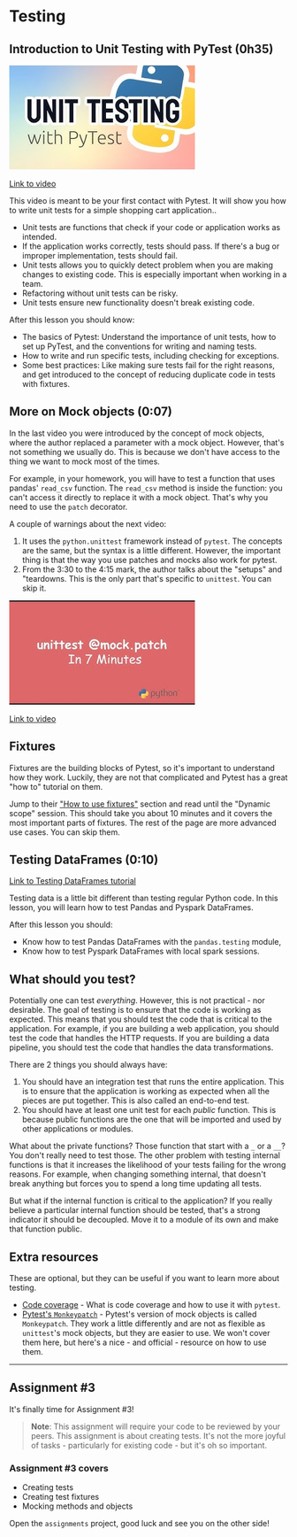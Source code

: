 # Testing

## Introduction to Unit Testing with PyTest (0h35)

![Unit Testing with PyTest](./../images/unit-test-with-pytest-cover.png)

[Link to video](https://youtu.be/YbpKMIUjvK8)

This video is meant to be your first contact with Pytest. It will show you how to write unit tests for a simple shopping cart application..

- Unit tests are functions that check if your code or application works as intended.
- If the application works correctly, tests should pass. If there's a bug or improper implementation, tests should fail.
- Unit tests allows you to quickly detect problem when you are making changes to existing code. This is especially important when working in a team.
- Refactoring without unit tests can be risky.
- Unit tests ensure new functionality doesn't break existing code.

After this lesson you should know:

- The basics of Pytest: Understand the importance of unit tests, how to set up PyTest, and the conventions for writing and naming tests.
- How to write and run specific tests, including checking for exceptions.
- Some best practices: Like making sure tests fail for the right reasons, and get introduced to the concept of reducing duplicate code in tests with fixtures.

## More on Mock objects (0:07)

In the last video you were introduced by the concept of mock objects, where the author replaced a parameter with a mock object. However, that's not something we usually do. This is because we don't have access to the thing we want to mock most of the times.

For example, in your homework, you will have to test a function that uses pandas' `read_csv` function. The `read_csv` method is inside the function: you can't access it directly to replace it with a mock object. That's why you need to use the `patch` decorator.

A couple of warnings about the next video:

1. It uses the `python.unittest` framework instead of `pytest`. The concepts are the same, but the syntax is a little different. However, the important thing is that the way you use patches and mocks also work for pytest.
2. From the 3:30 to the 4:15 mark, the author talks about the "setups" and "teardowns. This is the only part that's specific to `unittest`. You can skip it.

![mock patch in seven minutes](./../images/mock-path-seven-minutes.png)

[Link to video](https://youtu.be/_OyuFg9pGQg)

## Fixtures

Fixtures are the building blocks of Pytest, so it's important to understand how they work. Luckily, they are not that complicated and Pytest has a great "how to" tutorial on them.

Jump to their ["How to use fixtures"](https://docs.pytest.org/en/latest/how-to/fixtures.html) section and read until the "Dynamic scope" session. This should take you about 10 minutes and it covers the most important parts of fixtures. The rest of the page are more advanced use cases. You can skip them.

## Testing DataFrames (0:10)

[Link to Testing DataFrames tutorial](testing_dataframes.md)

Testing data is a little bit different than testing regular Python code. In this lesson, you will learn how to test Pandas and Pyspark DataFrames.

After this lesson you should:

- Know how to test Pandas DataFrames with the `pandas.testing` module,
- Know how to test Pyspark DataFrames with local spark sessions.

## What should you test?

Potentially one can test _everything_. However, this is not practical - nor desirable. The goal of testing is to ensure that the code is working as expected. This means that you should test the code that is critical to the application. For example, if you are building a web application, you should test the code that handles the HTTP requests. If you are building a data pipeline, you should test the code that handles the data transformations.

There are 2 things you should always have:

1. You should have an integration test that runs the entire application. This is to ensure that the application is working as expected when all the pieces are put together. This is also called an end-to-end test.
2. You should have at least one unit test for each _public_ function. This is because public functions are the one that will be imported and used by other applications or modules.

What about the private functions? Those function that start with a `_` or a `__`? You don't really need to test those. The other problem with testing internal functions is that it increases the likelihood of your tests failing for the wrong reasons. For example, when changing something internal, that doesn't break anything but forces you to spend a long time updating all tests.

But what if the internal function is critical to the application? If you really believe a particular internal function should be tested, that's a strong indicator it should be decoupled. Move it to a module of its own and make that function public.

## Extra resources

These are optional, but they can be useful if you want to learn more about testing.

- [Code coverage](coverage.md) - What is code coverage and how to use it with `pytest`.
- [Pytest's `Monkeypatch`](https://docs.pytest.org/en/latest/how-to/monkeypatch.html) - Pytest's version of mock objects is called `Monkeypatch`. They work a little differently and are not as flexible as `unittest`'s mock objects, but they are easier to use. We won't cover them here, but here's a nice - and official - resource on how to use them.

---

## Assignment #3

It's finally time for Assignment #3!

> **Note**: This assignment will require your code to be reviewed by your peers.
This assignment is about creating tests. It's not the more joyful of tasks - particularly for existing code - but it's oh so important.

### Assignment #3 covers

- Creating tests
- Creating test fixtures
- Mocking methods and objects

Open the `assignments` project, good luck and see you on the other side!
